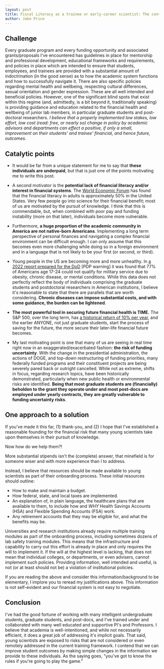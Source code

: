 ```yaml
---
layout: post   
title: Fiscal Literacy as a trainee or early-career scientist: The conversation that academics refuse to have with their trainees.  
author: Jake Price   
---
```


## Challenge  
Every graduate program and every funding opportunity and associated grants/proposals I've encountered has guidelines in place for mentorship and professional development, educational frameworks and requirements, and policies in place which are intended to ensure that students, employees, and trainees are provided with a substantial amount of indoctrination (in the good sense) as to how the academic system functions and how to successfully navigate it. There are also specific policies regarding mental health and wellbeing, respecting cultural differences, sexual orientation and gender expression. These are all well intended and beneficial policies. However, one of the significant blind spots that exist within this regime (and, admittedly, is a bit beyond it, traditionally speaking) is providing guidance and education related to the financial health and wellbeing of junior lab members, in particular graduate students and post-doctoral researchers. *I believe that a properly implemented low stakes, low effort, low cost (read: free, or nearly so) change in policy by academic advisors and departments can effect a positive, if only a small, improvement on their students' and trainee' financial, and hence future, outcomes.* 

## Catalytic points  
* It would be far from a unique statement for me to say that **these individuals are underpaid**, but that is just one of the points motivating me to write this post.  

* A second motivator is the **potential lack of financial literacy and/or interest in financial systems**. The [World Economic Forum](https://www.weforum.org/stories/2024/04/financial-literacy-money-education/) has found that the financial literacy in adults is approximately 50% in the United States. Very few people go into science for their financial benefit; most of us are motivated by the pursuit of knowledge. I think that this is commendable, but, when combined with poor pay and funding instability (more on that later), individuals become more vulnerable.  

* Furthermore, **a huge proportion of the academic community in America are not native-born Americans**. Implementing a long term perspective of personal finances and navigating a complex financial environment can be difficult enough. I can only assume that this becomes even more challenging while doing so in a foreign environment and in a language that is not likely to be your first (or second, or third).  

* Young people in the US are becoming more and more unhealthy. In [a 2022 report prepared for the DoD](https://www.esd.whs.mil/Portals/54/Documents/FOID/Reading%20Room/Personnel_Related/23-F-1060_QMA_Technical_Report_Mar_2022.pdf) [PDP warning] it was found that 77% of Americans age 17-24 could not qualify for military service due to obesity, chronic disease, or mental conditions. While this data does not perfectly reflect the body of individuals comprising the graduate students and postdoctoral researchers in American institutions, I believe it's reasonable to state that there are parallels that are worth considering. **Chronic diseases can impose substantial costs, and with some guidance, the burden can be lightened**. 

* **The most powerful tool in securing future financial health is TIME.** The S&P 500, over the long term, has [a historical return of 10% per year](https://www.investopedia.com/ask/answers/042415/what-average-annual-return-sp-500.asp), and the earlier ANYONE, not just graduate students, start the process of saving for the future, the more secure their later-life financial future becomes. 

* My last motivating point is one that many of us are seeing in real time right now in an exaggerated/exacerbated fashion: **the risk of funding uncertainty**. With the change in the presidential administration, the actions of DOGE, and top-down restructuring of funding priorities, many federally funded programs and their constituent projects are being severely pared back or outright cancelled. While not as extreme, shifts in focus, regarding research topics, have been historically demonstrated, particularly when new public health or environmental risks are identified. **Being that most graduate students are (financially) beholden to the grant they operate under and most post-docs are employed under yearly contracts, they are greatly vulnerable to funding uncertainty risks**.  

## One approach to a solution  
If you've made it this far, (1) thank-you, and (2) I hope that I've established a reasonable founding for the financial risk that many young scientists take upon themselves in their pursuit of knowledge. 

Now how do we help them?! 

More substantial stipends isn't the (complete) answer, that minefield is for someone wiser and with more experience than I to address. 

Instead, I believe that resources should be made available to young scientists as part of their onboarding process. These initial resources should outline:  
* How to make and maintain a budget.  
* How federal, state, and local taxes are implemented.  
* An explanation of, in plain language, the healthcare plans that are available to them, to include how and *WHY* Health Savings Accounts (HSA) and Flexible Spending Accounts (FSA) work.  
* Any retirement accounts that they may be eligible for, and what the benefits may be.  

Universities and research institutions already require multiple training modules as part of the onboarding process, including sometimes dozens of lab safety training modules. This means that the infrastructure and capability to carry out this effort is already in place and only requires the will to implement it. If the will at the highest level is lacking, that does not mean that individual colleges, or departments, or even advisers, cannot implement such policies. Providing information, well intended and useful, is not (or at least should not be) a violation of institutional policies.  

If you are reading the above and consider this information/background to be elementary, I implore you to reread my justifications above. This information is not self-evident and our financial system is not easy to negotiate. 

## Conclusion
I've had the good fortune of working with many intelligent undergraduate students, graduate students, and post-docs, and I've trained under and collaborated with many well educated and supportive PI's and Professors. I believe that academia is well-intentioned, and while not necessarily efficient, it does a great job of addressing it's implicit goals. That said, young scientists are exposed to risks that are not considered or even remotely addressed in the current training framework. I contend that we can improve student outcomes by making simple changes in the information we provide to these individuals. As the saying goes, "you've got to know the rules if you're going to play the game." 
